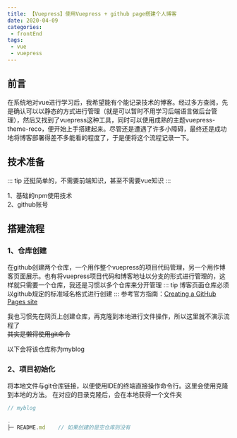 ```yaml
---
title: 【Vuepress】使用Vuepress + github page搭建个人博客
date: 2020-04-09
categories:
 - frontEnd
tags:
 - vue
 - vuepress
---
```


## 前言
在系统地对vue进行学习后，我希望能有个能记录技术的博客。经过多方查阅，先是确认可以以静态的方式进行管理（就是可以暂时不用学习后端语言做后台管理），然后又找到了vuepress这种工具，同时可以使用成熟的主题vuepress-theme-reco，便开始上手搭建起来。尽管还是遭遇了许多小障碍，最终还是成功地将博客部署得差不多能看的程度了，于是便将这个流程记录一下。

## 技术准备
::: tip
还挺简单的，不需要前端知识，甚至不需要vue知识
:::

1、基础的npm使用技术  
2、github账号

## 搭建流程
### 1、仓库创建
在github创建两个仓库，一个用作整个vuepress的项目代码管理，另一个用作博客页面展示。也有将vuepress项目代码和博客地址以分支的形式进行管理的，这样就只需要一个仓库，我还是习惯以多个仓库来分开管理
::: tip
博客页面仓库必须以github规定的标准域名格式进行创建
:::
参考官方指南：[Creating a GitHub Pages site](https://help.github.com/cn/github/working-with-github-pages/creating-a-github-pages-site)

我也习惯先在网页上创建仓库，再克隆到本地进行文件操作，所以这里就不演示流程了  
~~其实是懒得使用git命令~~

以下会将该仓库称为myblog

### 2、项目初始化
将本地文件与git仓库链接，以便使用IDE的终端直接操作命令行。这里会使用克隆到本地的方法。
在对应的目录克隆后，会在本地获得一个文件夹
```javascript
// myblog 

.
├─ README.md    // 如果创建的是空仓库则没有
```